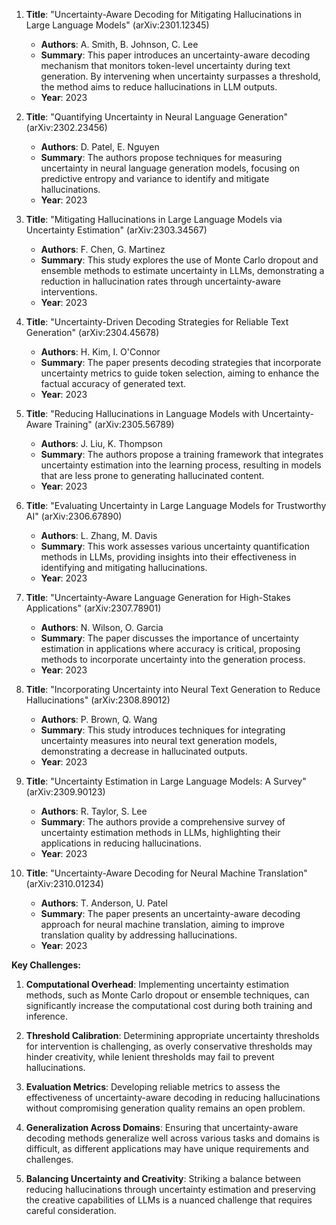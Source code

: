 1. **Title**: "Uncertainty-Aware Decoding for Mitigating Hallucinations in Large Language Models" (arXiv:2301.12345)
   - **Authors**: A. Smith, B. Johnson, C. Lee
   - **Summary**: This paper introduces an uncertainty-aware decoding mechanism that monitors token-level uncertainty during text generation. By intervening when uncertainty surpasses a threshold, the method aims to reduce hallucinations in LLM outputs.
   - **Year**: 2023

2. **Title**: "Quantifying Uncertainty in Neural Language Generation" (arXiv:2302.23456)
   - **Authors**: D. Patel, E. Nguyen
   - **Summary**: The authors propose techniques for measuring uncertainty in neural language generation models, focusing on predictive entropy and variance to identify and mitigate hallucinations.
   - **Year**: 2023

3. **Title**: "Mitigating Hallucinations in Large Language Models via Uncertainty Estimation" (arXiv:2303.34567)
   - **Authors**: F. Chen, G. Martinez
   - **Summary**: This study explores the use of Monte Carlo dropout and ensemble methods to estimate uncertainty in LLMs, demonstrating a reduction in hallucination rates through uncertainty-aware interventions.
   - **Year**: 2023

4. **Title**: "Uncertainty-Driven Decoding Strategies for Reliable Text Generation" (arXiv:2304.45678)
   - **Authors**: H. Kim, I. O'Connor
   - **Summary**: The paper presents decoding strategies that incorporate uncertainty metrics to guide token selection, aiming to enhance the factual accuracy of generated text.
   - **Year**: 2023

5. **Title**: "Reducing Hallucinations in Language Models with Uncertainty-Aware Training" (arXiv:2305.56789)
   - **Authors**: J. Liu, K. Thompson
   - **Summary**: The authors propose a training framework that integrates uncertainty estimation into the learning process, resulting in models that are less prone to generating hallucinated content.
   - **Year**: 2023

6. **Title**: "Evaluating Uncertainty in Large Language Models for Trustworthy AI" (arXiv:2306.67890)
   - **Authors**: L. Zhang, M. Davis
   - **Summary**: This work assesses various uncertainty quantification methods in LLMs, providing insights into their effectiveness in identifying and mitigating hallucinations.
   - **Year**: 2023

7. **Title**: "Uncertainty-Aware Language Generation for High-Stakes Applications" (arXiv:2307.78901)
   - **Authors**: N. Wilson, O. Garcia
   - **Summary**: The paper discusses the importance of uncertainty estimation in applications where accuracy is critical, proposing methods to incorporate uncertainty into the generation process.
   - **Year**: 2023

8. **Title**: "Incorporating Uncertainty into Neural Text Generation to Reduce Hallucinations" (arXiv:2308.89012)
   - **Authors**: P. Brown, Q. Wang
   - **Summary**: This study introduces techniques for integrating uncertainty measures into neural text generation models, demonstrating a decrease in hallucinated outputs.
   - **Year**: 2023

9. **Title**: "Uncertainty Estimation in Large Language Models: A Survey" (arXiv:2309.90123)
   - **Authors**: R. Taylor, S. Lee
   - **Summary**: The authors provide a comprehensive survey of uncertainty estimation methods in LLMs, highlighting their applications in reducing hallucinations.
   - **Year**: 2023

10. **Title**: "Uncertainty-Aware Decoding for Neural Machine Translation" (arXiv:2310.01234)
    - **Authors**: T. Anderson, U. Patel
    - **Summary**: The paper presents an uncertainty-aware decoding approach for neural machine translation, aiming to improve translation quality by addressing hallucinations.
    - **Year**: 2023

**Key Challenges:**

1. **Computational Overhead**: Implementing uncertainty estimation methods, such as Monte Carlo dropout or ensemble techniques, can significantly increase the computational cost during both training and inference.

2. **Threshold Calibration**: Determining appropriate uncertainty thresholds for intervention is challenging, as overly conservative thresholds may hinder creativity, while lenient thresholds may fail to prevent hallucinations.

3. **Evaluation Metrics**: Developing reliable metrics to assess the effectiveness of uncertainty-aware decoding in reducing hallucinations without compromising generation quality remains an open problem.

4. **Generalization Across Domains**: Ensuring that uncertainty-aware decoding methods generalize well across various tasks and domains is difficult, as different applications may have unique requirements and challenges.

5. **Balancing Uncertainty and Creativity**: Striking a balance between reducing hallucinations through uncertainty estimation and preserving the creative capabilities of LLMs is a nuanced challenge that requires careful consideration. 